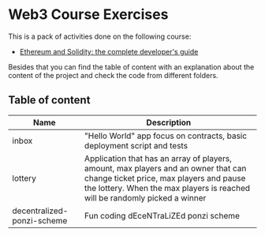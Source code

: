 # Web3 Course Exercises

This is a pack of activities done on the following course: 
- [Ethereum and Solidity: the complete developer's guide](https://www.udemy.com/certificate/UC-f4b7fa02-9abf-4971-b93f-6a9ba8578044/)

Besides that you can find the table of content with an explanation about the content of the project and check the code from different folders. 


## Table of content

| Name            | Description |
|-----------------|-------------|
| inbox     | "Hello World" app focus on contracts, basic deployment script and tests |
| lottery   | Application that has an array of players, amount, max players and an owner that can change ticket price, max players and pause the lottery. When the max players is reached will be randomly picked a winner |
| decentralized-ponzi-scheme     | Fun coding dEceNTraLiZEd ponzi scheme |
